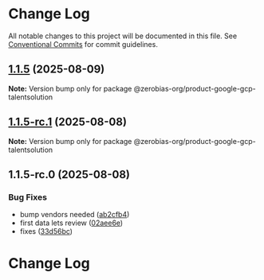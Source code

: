 # Change Log

All notable changes to this project will be documented in this file.
See [Conventional Commits](https://conventionalcommits.org) for commit guidelines.

## [1.1.5](https://github.com/zerobias-org/product/compare/@zerobias-org/product-google-gcp-talentsolution@1.1.5-rc.1...@zerobias-org/product-google-gcp-talentsolution@1.1.5) (2025-08-09)

**Note:** Version bump only for package @zerobias-org/product-google-gcp-talentsolution





## [1.1.5-rc.1](https://github.com/zerobias-org/product/compare/@zerobias-org/product-google-gcp-talentsolution@1.1.5-rc.0...@zerobias-org/product-google-gcp-talentsolution@1.1.5-rc.1) (2025-08-08)

**Note:** Version bump only for package @zerobias-org/product-google-gcp-talentsolution





## 1.1.5-rc.0 (2025-08-08)


### Bug Fixes

* bump vendors needed ([ab2cfb4](https://github.com/zerobias-org/product/commit/ab2cfb4a9cf2e3008e08b068f98011fec096c932))
* first data lets review ([02aee6e](https://github.com/zerobias-org/product/commit/02aee6e8c4f11675de7c63a00f4c8254a67a4dd7))
* fixes ([33d56bc](https://github.com/zerobias-org/product/commit/33d56bcaedf3fa5e3939a33c0fb57eda53539d05))





# Change Log
